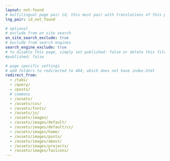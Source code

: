 ```yaml
---
layout: not-found
# multilingual page pair id, this must pair with translations of this page. (This name must be unique)
lng_pair: id_not_found

# optional
# exclude from on site search
on_site_search_exclude: true
# exclude from search engines
search_engine_exclude: true
# to disable this page, simply set published: false or delete this file
#published: false

# page specific settings
# add folders to redirected to 404, which does not have index.html
redirect_from:
  - /tabs/
  - /query/
  - /posts/
  # commons
  - /assets/
  - /assets/css/
  - /assets/fonts/
  - /assets/js/
  - /assets/images/
  - /assets/images/default/
  - /assets/images/default/cc/
  - /assets/images/home/
  - /assets/images/posts/
  - /assets/images/about/
  - /assets/images/projects/
  - /assets/images/favicons/
---
```

